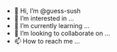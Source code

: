 - 👋 Hi, I’m @guess-sush
- 👀 I’m interested in ...
- 🌱 I’m currently learning ...
- 💞️ I’m looking to collaborate on ...
- 📫 How to reach me ...

<!---
guess-sush/guess-sush is a ✨ special ✨ repository because its `README.md` (this file) appears on your GitHub profile.
You can click the Preview link to take a look at your changes.
--->
